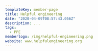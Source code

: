 ```yaml
---
templateKey: member-page
title: Helpful engineering
date: "2020-04-09T08:57:43.056Z"
description: ...
tags:
  - PPE
memberlogo: /img/helpful-engineering.png
website: www.helpfulengineering.org
---
```

